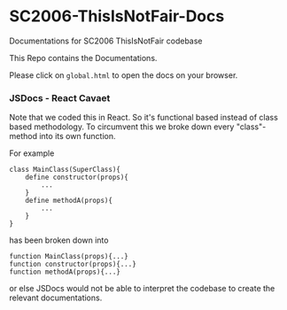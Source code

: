 # SC2006-ThisIsNotFair-Docs

Documentations for SC2006 ThisIsNotFair codebase

This Repo contains the Documentations.

Please click on `global.html` to open the docs on your browser.

### JSDocs - React Cavaet

Note that we coded this in React. So it's functional based instead of class based methodology. To circumvent this we broke down every "class"-method into its own function.

For example

```
class MainClass(SuperClass){
    define constructor(props){
        ...
    }
    define methodA(props){
        ...
    }
}
```

has been broken down into

```
function MainClass(props){...}
function constructor(props){...}
function methodA(props){...}
```

or else JSDocs would not be able to interpret the codebase to create the relevant documentations.
